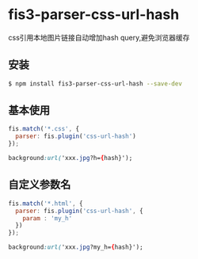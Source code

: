 # fis3-parser-css-url-hash

css引用本地图片链接自动增加hash query,避免浏览器缓存

## 安装

```bash
$ npm install fis3-parser-css-url-hash --save-dev
```

## 基本使用

```js
fis.match('*.css', {
  parser: fis.plugin('css-url-hash')
});
```

```css
background:url('xxx.jpg?h={hash}');
```

## 自定义参数名

```js
fis.match('*.html', {
  parser: fis.plugin('css-url-hash', {
    param : 'my_h'
  })
});
```

```css
background:url('xxx.jpg?my_h={hash}');
```